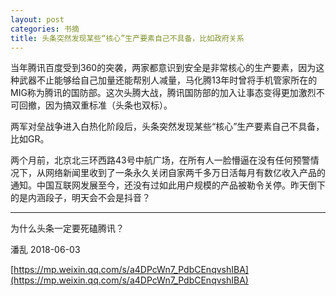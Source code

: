 ```yaml
---
layout: post
categories: 书摘
title: 头条突然发现某些“核心”生产要素自己不具备，比如政府关系
---
```


当年腾讯百度受到360的突袭，两家都意识到安全是非常核心的生产要素，因为这种武器不止能够给自己加量还能帮别人减量，马化腾13年时曾将手机管家所在的MIG称为腾讯的国防部。这次头腾大战，腾讯国防部的加入让事态变得更加激烈不可回撤，因为搞双重标准（头条也双标）。

两军对垒战争进入白热化阶段后，头条突然发现某些“核心”生产要素自己不具备，比如GR。

两个月前，北京北三环西路43号中航广场，在所有人一脸懵逼在没有任何预警情况下，从网络新闻里收到了一条永久关闭自家两千多万日活每月有数亿收入产品的通知。中国互联网发展至今，还没有过如此用户规模的产品被勒令关停。昨天倒下的是内涵段子，明天会不会是抖音？

---

为什么头条一定要死磕腾讯？

潘乱 2018-06-03

[https://mp.weixin.qq.com/s/a4DPcWn7_PdbCEnqvshIBA](https://mp.weixin.qq.com/s/a4DPcWn7_PdbCEnqvshIBA)